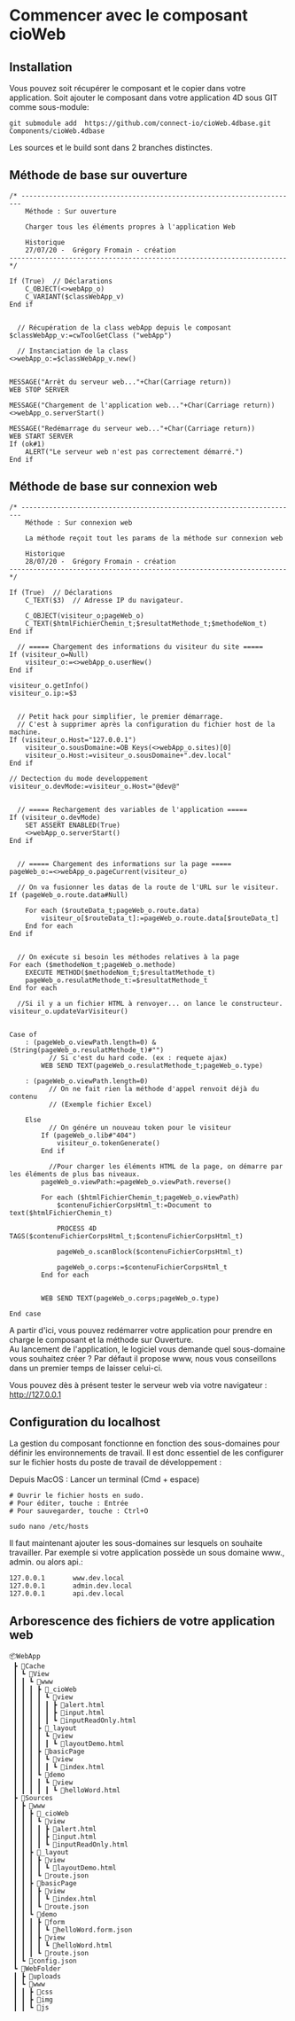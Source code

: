 ﻿# Commencer avec le composant cioWeb

## Installation

Vous pouvez soit récupérer le composant et le copier dans votre application.
Soit ajouter le composant dans votre application 4D sous GIT comme sous-module:
```terminal
git submodule add  https://github.com/connect-io/cioWeb.4dbase.git Components/cioWeb.4dbase
```

Les sources et le build sont dans 2 branches distinctes.

## Méthode de base sur ouverture

```4d
/* ----------------------------------------------------------------------
	Méthode : Sur ouverture
	
	Charger tous les éléments propres à l'application Web
	
	Historique
	27/07/20 -  Grégory Fromain - création
---------------------------------------------------------------------- */

If (True)  // Déclarations
	C_OBJECT(<>webApp_o)
	C_VARIANT($classWebApp_v)
End if 


  // Récupération de la class webApp depuis le composant
$classWebApp_v:=cwToolGetClass ("webApp")

  // Instanciation de la class
<>webApp_o:=$classWebApp_v.new()


MESSAGE("Arrêt du serveur web..."+Char(Carriage return))
WEB STOP SERVER

MESSAGE("Chargement de l'application web..."+Char(Carriage return))
<>webApp_o.serverStart()

MESSAGE("Redémarrage du serveur web..."+Char(Carriage return))
WEB START SERVER
If (ok#1)
	ALERT("Le serveur web n'est pas correctement démarré.")
End if 
```

## Méthode de base sur connexion web
```4d
/* ----------------------------------------------------------------------
	Méthode : Sur connexion web
	
	La méthode reçoit tout les params de la méthode sur connexion web
	
	Historique
	28/07/20 -  Grégory Fromain - création
----------------------------------------------------------------------*/

If (True)  // Déclarations
	C_TEXT($3)  // Adresse IP du navigateur.
	
	C_OBJECT(visiteur_o;pageWeb_o)
	C_TEXT($htmlFichierChemin_t;$resultatMethode_t;$methodeNom_t)
End if 

  // ===== Chargement des informations du visiteur du site =====
If (visiteur_o=Null)
	visiteur_o:=<>webApp_o.userNew()
End if 

visiteur_o.getInfo()
visiteur_o.ip:=$3

  
  // Petit hack pour simplifier, le premier démarrage.
  // C'est à supprimer après la configuration du fichier host de la machine.
If (visiteur_o.Host="127.0.0.1")
	visiteur_o.sousDomaine:=OB Keys(<>webApp_o.sites)[0]
	visiteur_o.Host:=visiteur_o.sousDomaine+".dev.local"
End if 

// Dectection du mode developpement
visiteur_o.devMode:=visiteur_o.Host="@dev@"


  // ===== Rechargement des variables de l'application =====
If (visiteur_o.devMode)
	SET ASSERT ENABLED(True)
	<>webApp_o.serverStart()
End if 


  // ===== Chargement des informations sur la page =====
pageWeb_o:=<>webApp_o.pageCurrent(visiteur_o)

  // On va fusionner les datas de la route de l'URL sur le visiteur.
If (pageWeb_o.route.data#Null)
	
	For each ($routeData_t;pageWeb_o.route.data)
		visiteur_o[$routeData_t]:=pageWeb_o.route.data[$routeData_t]
	End for each 
End if 


  // On exécute si besoin les méthodes relatives à la page
For each ($methodeNom_t;pageWeb_o.methode)
	EXECUTE METHOD($methodeNom_t;$resultatMethode_t)
	pageWeb_o.resulatMethode_t:=$resultatMethode_t
End for each 

  //Si il y a un fichier HTML à renvoyer... on lance le constructeur.
visiteur_o.updateVarVisiteur()


Case of 
	: (pageWeb_o.viewPath.length=0) & (String(pageWeb_o.resulatMethode_t)#"")
		  // Si c'est du hard code. (ex : requete ajax)
		WEB SEND TEXT(pageWeb_o.resulatMethode_t;pageWeb_o.type)
		
	: (pageWeb_o.viewPath.length=0)
		  // On ne fait rien la méthode d'appel renvoit déjà du contenu
		  // (Exemple fichier Excel)
		
	Else 
		  // On génére un nouveau token pour le visiteur
		If (pageWeb_o.lib#"404")
			visiteur_o.tokenGenerate()
		End if 
		
		  //Pour charger les éléments HTML de la page, on démarre par les éléments de plus bas niveaux.
		pageWeb_o.viewPath:=pageWeb_o.viewPath.reverse()
		
		For each ($htmlFichierChemin_t;pageWeb_o.viewPath)
			$contenuFichierCorpsHtml_t:=Document to text($htmlFichierChemin_t)
			
			PROCESS 4D TAGS($contenuFichierCorpsHtml_t;$contenuFichierCorpsHtml_t)
			
			pageWeb_o.scanBlock($contenuFichierCorpsHtml_t)
			
			pageWeb_o.corps:=$contenuFichierCorpsHtml_t
		End for each 
		
		
		WEB SEND TEXT(pageWeb_o.corps;pageWeb_o.type)
		
End case 
```

A partir d'ici, vous pouvez redémarrer votre application pour prendre en charge le composant et la méthode sur Ouverture.<br />
Au lancement de l'application, le logiciel vous demande quel sous-domaine vous souhaitez créer ? Par défaut il propose www, nous vous conseillons dans un premier temps de laisser celui-ci.

Vous pouvez dès à présent tester le serveur web via votre navigateur : http://127.0.0.1

## Configuration du localhost

La gestion du composant fonctionne en fonction des sous-domaines pour définir les environnements de travail. Il est donc essentiel de les configurer sur le fichier hosts du poste de travail de développement :

Depuis MacOS :
Lancer un terminal (Cmd + espace)
```
# Ouvrir le fichier hosts en sudo.
# Pour éditer, touche : Entrée
# Pour sauvegarder, touche : Ctrl+O

sudo nano /etc/hosts
```

Il faut maintenant ajouter les sous-domaines sur lesquels on souhaite travailler.
Par exemple si votre application possède un sous domaine www., admin. ou alors api.:

```
127.0.0.1       www.dev.local
127.0.0.1       admin.dev.local
127.0.0.1       api.dev.local
```


## Arborescence des fichiers de votre application web
```
📦WebApp
 ┣ 📂Cache
 ┃ ┗ 📂View
 ┃ ┃ ┗ 📂www
 ┃ ┃ ┃ ┣ 📂_cioWeb
 ┃ ┃ ┃ ┃ ┗ 📂view
 ┃ ┃ ┃ ┃ ┃ ┣ 📜alert.html
 ┃ ┃ ┃ ┃ ┃ ┣ 📜input.html
 ┃ ┃ ┃ ┃ ┃ ┗ 📜inputReadOnly.html
 ┃ ┃ ┃ ┣ 📂_layout
 ┃ ┃ ┃ ┃ ┗ 📂view
 ┃ ┃ ┃ ┃ ┃ ┗ 📜layoutDemo.html
 ┃ ┃ ┃ ┣ 📂basicPage
 ┃ ┃ ┃ ┃ ┗ 📂view
 ┃ ┃ ┃ ┃ ┃ ┗ 📜index.html
 ┃ ┃ ┃ ┗ 📂demo
 ┃ ┃ ┃ ┃ ┗ 📂view
 ┃ ┃ ┃ ┃ ┃ ┗ 📜helloWord.html
 ┣ 📂Sources
 ┃ ┣ 📂www
 ┃ ┃ ┣ 📂_cioWeb
 ┃ ┃ ┃ ┗ 📂view
 ┃ ┃ ┃ ┃ ┣ 📜alert.html
 ┃ ┃ ┃ ┃ ┣ 📜input.html
 ┃ ┃ ┃ ┃ ┗ 📜inputReadOnly.html
 ┃ ┃ ┣ 📂_layout
 ┃ ┃ ┃ ┣ 📂view
 ┃ ┃ ┃ ┃ ┗ 📜layoutDemo.html
 ┃ ┃ ┃ ┗ 📜route.json
 ┃ ┃ ┣ 📂basicPage
 ┃ ┃ ┃ ┣ 📂view
 ┃ ┃ ┃ ┃ ┗ 📜index.html
 ┃ ┃ ┃ ┗ 📜route.json
 ┃ ┃ ┗ 📂demo
 ┃ ┃ ┃ ┣ 📂form
 ┃ ┃ ┃ ┃ ┗ 📜helloWord.form.json
 ┃ ┃ ┃ ┣ 📂view
 ┃ ┃ ┃ ┃ ┗ 📜helloWord.html
 ┃ ┃ ┃ ┗ 📜route.json
 ┃ ┗ 📜config.json
 ┗ 📂WebFolder
 ┃ ┣ 📂uploads
 ┃ ┗ 📂www
 ┃ ┃ ┣ 📂css
 ┃ ┃ ┣ 📂img
 ┃ ┃ ┗ 📂js
 ```